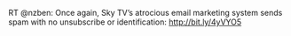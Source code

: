 <!--
id: 283589793
link: http://kevinisom.info/post/283589793/rt-nzben-once-again-sky-tvs-atrocious-email
slug: rt-nzben-once-again-sky-tvs-atrocious-email
date: Tue Dec 15 2009 10:00:17 GMT+1300 (NZDT)
raw: {"blog_name":"kevinisom","id":283589793,"post_url":"http://kevinisom.info/post/283589793/rt-nzben-once-again-sky-tvs-atrocious-email","slug":"rt-nzben-once-again-sky-tvs-atrocious-email","type":"text","date":"2009-12-14 21:00:17 GMT","timestamp":1260824417,"state":"published","format":"html","reblog_key":"bVBtYaT3","tags":[],"short_url":"http://tmblr.co/Zw68YyGvpoX","highlighted":[],"feed_item":"http://twitter.com/kev_nz/statuses/6671876315","from_feed_id":"650289","note_count":0,"title":null,"body":"<p>RT @nzben: Once again, Sky TV&#8217;s atrocious email marketing system sends spam with no unsubscribe or identification: <a href=\"http://bit.ly/4yVYO5\" target=\"_blank\">http://bit.ly/4yVYO5</a></p>"}
publish: 2009-12-015
tags: 
title: null
-->


RT @nzben: Once again, Sky TV’s atrocious email marketing system sends
spam with no unsubscribe or identification: <http://bit.ly/4yVYO5>


